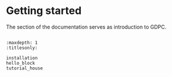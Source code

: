 # Getting started

The section of the documentation serves as introduction to GDPC.


```{rubric} Contents
```

```{toctree}
:maxdepth: 1
:titlesonly:

installation
hello_block
tutorial_house
```

